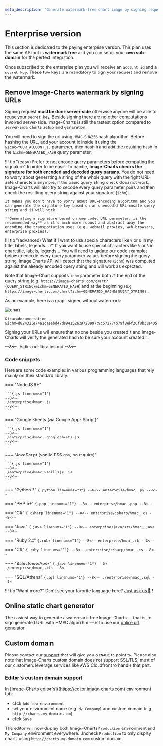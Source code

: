 ```yaml
---
meta_description: "Generate watermark-free chart image by signing request URLs with HMAC."
---
```

# Enterprise version

This section is dedicated to the paying enterprise version. This plan uses the same API but is **watermark free** and you can setup your **own sub-domain** for the perfect integration.

Once subscribed to the enterprise plan you will receive an `account id` and a `secret key`. These two keys are mandatory to sign your request and remove the watermark.

## Remove Image-Charts watermark by signing URLs

Signing request **must be done server-side** otherwise anyone will be able to reuse your `secret key`. Beside signing there are no other computations involved server-side. Image-Charts is still the fastest option compared to server-side charts setup and generation.

You will need to sign the url using `HMAC-SHA256` hash algorithm. Before hashing the URL, add your account id inside it using the `&icac=YOUR_ACCOUNT_ID` parameter, then hash it and add the resulting hash in the `&ichm=GENERATED_HASH` query parameter.

!!! tip "(easy) Prefer to not encode query parameters before computing the signature"
    In order to be easier to handle, **Image-Charts checks the signature for both encoded and decoded query params**. You do not need to worry about generating a string of the whole query with the right URL-safe characters anymore, if the basic query string check does not work, Image-Charts will also try to decode every query parameter pairs and then check the resulting query string against your signature (`ichm`).

    It means you don't have to worry about URL-encoding algorithm and you can generate the signature key based on an unencoded URL-unsafe query string and it will work.

    **Generating a signature based on unencoded URL parameters is the recommended way** as it's much more robust and abstract away the encoding the transportation uses (e.g. webmail proxies, web-browsers, enterprise proxies).

!!! tip "(advanced) What if I want to use special characters like `%` or `&` in my title, labels, legends... ?"
    If you want to use special characters like `%` or `&` in chart title, labels, legends... You will need to update our code examples below to encode every query parameter values before signing the query string. Image Charts API will detect that the signature (`ichm`) was computed against the already encoded query string and will work as expected.


Note that Image-Chart supports `ichm` parameter both at the end of the query string (e.g. `https://image-charts.com/chart?{QUERY_STRING}&ichm=GENERATED_HASH`) and at the beginning (e.g `https://image-charts.com/chart?ichm=GENERATED_HASH&{QUERY_STRING}`).

As an example, here is a graph signed without watermark:

![chart](https://image-charts.com/chart?chd=t%3A40%2C20%2C10%2C20%2C40%2C20%2C20%2C40%2C10%2C20%2C40%2C60%7C55%2C35%2C5%2C45%2C25%2C45%2C45%2C45%2C25%2C15%2C55%2C45&chf=b0%2Clg%2C90%2Cffeb3b%2C0.2%2Cf44336%2C1%7Cb1%2Clg%2C90%2C8bc34a%2C0.2%2C009688%2C1&chof=.png&chs=700x200&cht=lc&chtt=No%20watermark%21&icac=documentation&ichm=d824323e74a1caeebd47d994152639728997b9c572774b79f8ebf20f8b31a405)


```
&icac=documentation
&ichm=d824323e74a1caeebd47d994152639728997b9c572774b79f8ebf20f8b31a405
```

Signing your URLs will ensure that no one beside you created it and Image-Charts will verify the generated hash to be sure your account created it. 

--8<--
./sdk-and-libraries.md
--8<--

### Code snippets

Here are some code examples in various programming languages that rely mainly on their standard library:

=== "NodeJS 6+"

    ```{.js linenums="1"}
    --8<--
    ./enterprise/hmac_.js
    --8<--
    ```

=== "Google Sheets (via Google Apps Script)"

    ```{.js linenums="1"}
    --8<--
    ./enterprise/hmac_.googlesheets.js
    --8<--
    ```

=== "JavaScript (vanilla ES6 env, no require)"

    ```{.js linenums="1"}
    --8<--
    ./enterprise/hmac_vanillajs_.js
    --8<--
    ```

=== "Python 3"
    ```{.python linenums="1"}
    --8<--
    enterprise/hmac_.py
    --8<--
    ```

=== "PHP 5+"
    ```{.php linenums="1"}
    --8<--
    enterprise/hmac_.php
    --8<--
    ```

=== "C#"
    ```{.csharp linenums="1"}
    --8<--
    enterprise/csharp/hmac_.cs
    --8<--
    ```

=== "Java"
    ```{.java linenums="1"}
    --8<--
    enterprise/java/src/hmac_.java
    --8<--
    ```

=== "Ruby 2.x"
    ```{.ruby linenums="1"}
    --8<--
    enterprise/hmac_.rb
    --8<--
    ```

=== "C#"
    ```{.ruby linenums="1"}
    --8<--
    enterprise/csharp/hmac_.cs
    --8<--
    ```

=== "Salesforce/Apex"
    ```{.java linenums="1"}
    --8<--
    ./enterprise/hmac_.cls
    --8<--
    ```

=== "SQL/Athena"
    ```{.sql linenums="1"}
    --8<--
    ./enterprise/hmac_.sql
    --8<--
    ```

!!! tip "Want more?"
    Don't see your favorite language here? [Just ask us :angel:](mailto:support@image-charts.com) !

## Online static chart generator

The easiest way to generate a watermark-free Image-Charts — that is, to sign generated URL with HMAC algorithm — is to use our [online url generator](https://editor.image-charts.com/?tab_editor=enterprise#https:/image-charts.com/chart?chd=a:30010,-30000,50000,80000,20000&chdl=Income&chf=b0,lg,90,EA469EFF,1,03A9F47C,0.4&chl=2014|2015|2016|2017|2018&chof=1535403433426&chs=700x300&cht=bvs&chxs=0N*cEURs*&chxt=y).


## Custom domain

Please contact our [support](mailto:support@image-charts.com) that will give you a `CNAME` to point to. Please also note that Image-Charts custom domain does not support SSL/TLS, must of our customers leverage services like AWS Cloudfront to handle that part.

### Editor's custom domain support

In [Image-Charts editor's]((https://editor.image-charts.com) environment tab:

- click `Add new environment` 
- set your environment name (e.g. `My Company`) and custom domain (e.g. `http://charts.my-domain.com`)
- click `Save`

The editor will now display both Image-Charts `Production` environment and `My Company` environment everywhere. Uncheck `Production` to only display charts using `http://charts.my-domain.com` custom domain.

